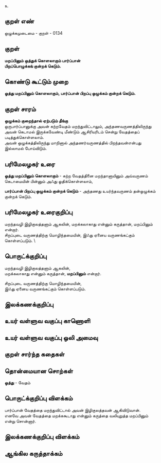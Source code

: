 உ

## குறள் எண் 

ஒழுக்கமுடைமை - குறள் - 0134  

## குறள் 

**மறப்பினும் ஒத்துக் கொளலாகும் பார்ப்பான்  
பிறப்பொழுக்கங் குன்றக் கெடும்.** 

## கொண்டு கூட்டும் முறை

**ஓத்து மறப்பினும் கொளலாகும், பார்ப்பான் பிறப்பு ஒழுக்கம் குன்றக் கெடும்.** 

## குறள் சாரம் 

**ஒழுக்கம் குறைந்தால் ஏற்படும் தீங்கு**  
ஒருபார்ப்பானுக்கு அவன் கற்றவேதம் மறந்துவிட்டாலும், அந்தணவருணத்திலிருந்து அவன் கெடாமல் இருக்கவேண்டி மீண்டும் ஆசிரியரிடம் சென்று வேதத்தைப் படித்துக்கொள்ளலாம்.  
அவன் ஒழுக்கத்திலிருந்து மாறினால் அந்தணர்வருணத்தில் பிறந்தவன்என்பது இல்லாமல் போய்விடும்.  

## பரிமேலழகர் உரை

**ஓத்து மறப்பினும் கொளலாகும்** -  கற்ற வேதத்தினை மறந்தானாயினும் அவ்வருணம் கெடாமையின் பின்னும் அஃது ஓதிக்கொள்ளலாம்,  

**பார்ப்பான் பிறப்பு ஒழுக்கம் குன்றக் கெடும்** -  அந்தணது உயர்ந்தவருணம் தன்ஒழுக்கம் குன்றக் கெடும். 

## பரிமேலழகர் உரைகுறிப்பு   

மறந்தவழி இழிகுலத்தனாம் ஆகலின், மறக்கலாகாது என்னும் கருத்தான், மறப்பினும் என்றார்.  
சிறப்புடை வருணத்திற்கு மொழிந்தமையின், இஃது ஏனைய வருணங்கட்கும் கொள்ளப்படும்.   \

## பொருட்க்குறிப்பு 

மறந்தவழி இழிகுலத்தனாம் ஆகலின்,  
மறக்கலாகாது என்னும் கருத்தான், **மறப்பினும்** என்றார்.  

சிறப்புடை வருணத்திற்கு மொழிந்தமையின்,  
இஃது ஏனைய வருணங்கட்கும் கொள்ளப்படும்.  

## இலக்கணக்குறிப்பு  


## உயர் வள்ளுவ வகுப்பு காணொளி


## உயர் வள்ளுவ வகுப்பு ஒலி அமைவு 

 
## குறள் சார்ந்த கதைகள் 


## தொன்மையான சொற்கள்

**ஓத்து** - வேதம்   

## பொருட்க்குறிப்பு விளக்கம்

பார்ப்பான் வேதத்தை மறந்துவிட்டால் அவன் இழிகுலத்தவன் ஆகிவிடுவான்.   
எனவே அவன் வேதத்தை மறக்ககூடாது என்னும் கருத்தை வலியுறுத்த மறப்பினும் என்று சொன்னார்.  

## இலக்கணக்குறிப்பு விளக்கம்


## ஆங்கில கருத்தாக்கம் 


